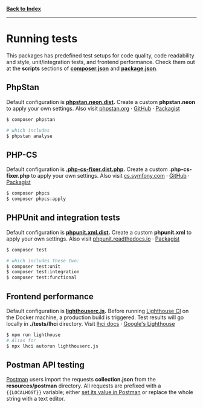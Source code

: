 
**[Back to Index](index.md)**

---


# Running tests


This packages has predefined test setups for code quality, code readability and style, unit/integration tests, and frontend performance. Check them out at the **scripts** sections of **[composer.json](./composer.json)** and **[package.json](./package.json)**. 


## PhpStan

Default configuration is **[phpstan.neon.dist](./phpstan.neon.dist).** Create a custom **phpstan.neon** to apply your own settings. Also visit [phpstan.org](https://phpstan.org/) · [GitHub](https://github.com/phpstan/phpstan) · [Packagist](https://packagist.org/packages/phpstan/phpstan)

```bash
$ composer phpstan

# which includes
$ phpstan analyse
```

## PHP-CS

Default configuration is **[.php-cs-fixer.dist.php](./.php-cs-fixer.dist.php).** Create a custom **.php-cs-fixer.php** to apply your own settings. Also visit [cs.symfony.com](https://cs.symfony.com/) ·  [GitHub](https://github.com/FriendsOfPHP/PHP-CS-Fixer) · [Packagist](https://packagist.org/packages/friendsofphp/php-cs-fixer)

```bash
$ composer phpcs
$ composer phpcs:apply
```

## PHPUnit and integration tests

Default configuration is **[phpunit.xml.dist](./phpunit.xml.dist).** Create a custom **phpunit.xml** to apply your own settings. 
Also visit [phpunit.readthedocs.io](https://phpunit.readthedocs.io/) · [Packagist](https://packagist.org/packages/phpunit/phpunit)

```bash
$ composer test

# which includes these two:
$ composer test:unit
$ composer test:integration
$ composer test:functional
```

## Frontend performance

Default configuration is **[lighthouserc.js](./lighthouserc.js).** Before running [Lighthouse CI](https://github.com/GoogleChrome/lighthouse-ci) on the Docker machine, a production build is triggered. Test results will go locally in **./tests/lhci** directory. Visit [lhci docs](https://www.npmjs.com/package/@lhci/cli) · [Google's Lighthouse](https://developers.google.com/web/tools/lighthouse/)

```bash
$ npm run lighthouse
# Alias for
$ npx lhci autorun lighthouserc.js
```

## Postman API testing

[Postman](https://www.postman.com/) users import the requests **collection.json** from the **resources/postman** directory. All requests are prefixed with a `{{LOCALHOST}}` variable; either [set its value in Postman](https://learning.postman.com/docs/sending-requests/variables/#defining-variables) or replace the whole string with a text editor. 
